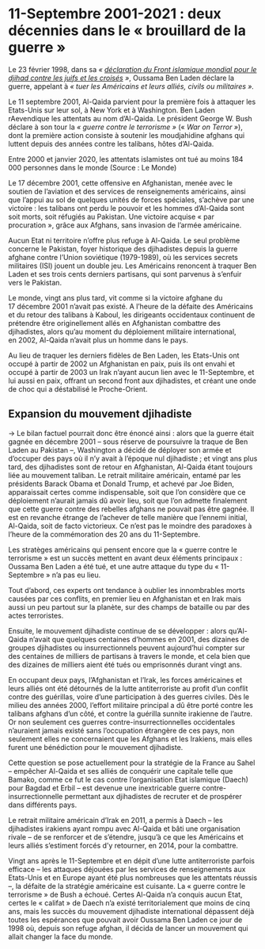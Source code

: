 # 11-Septembre 2001-2021 : deux décennies dans le « brouillard de la guerre »

Le 23 février 1998, dans sa *« [déclaration du Front islamique mondial pour le djihad contre les juifs et les croisés](https://www.cairn.info/al-qaida-dans-le-texte--9782130547716-page-62.htm "Nouvelle fenêtre") »*, Oussama Ben Laden déclare la guerre, appelant à *« tuer les Américains et leurs alliés, civils ou militaires ».*

Le 11 septembre 2001, Al-Qaida parvient pour la première fois à attaquer les Etats-Unis sur leur sol, à New York et à Washington. Ben Laden rAevendique les attentats au nom d’Al-Qaida. Le président George W. Bush déclare à son tour la *« guerre contre le terrorisme »* (« *War on Terror »*), dont la première action consiste à soutenir les moudjahidine afghans qui luttent depuis des années contre les talibans, hôtes d’Al-Qaida.

Entre 2000 et janvier 2020, les attentats islamistes ont tué au moins 184 000 personnes dans le monde (Source : Le Monde)

Le 17 décembre 2001, cette offensive en Afghanistan, menée avec le soutien de l’aviation et des services de renseignements américains, ainsi que l’appui au sol de quelques unités de forces spéciales, s’achève par une victoire : les talibans ont perdu le pouvoir et les hommes d’Al-Qaida sont soit morts, soit réfugiés au Pakistan. Une victoire acquise « par procuration », grâce aux Afghans, sans invasion de l’armée américaine.

Aucun Etat ni territoire n’offre plus refuge à Al-Qaida. Le seul problème concerne le Pakistan, foyer historique des djihadistes depuis la guerre afghane contre l’Union soviétique (1979-1989), où les services secrets militaires (ISI) jouent un double jeu. Les Américains renoncent à traquer Ben Laden et ses trois cents derniers partisans, qui sont parvenus à s’enfuir vers le Pakistan.

Le monde, vingt ans plus tard, vit comme si la victoire afghane du 17 décembre 2001 n’avait pas existé. A l’heure de la défaite des Américains et du retour des talibans à Kaboul, les dirigeants occidentaux continuent de prétendre être originellement allés en Afghanistan combattre des djihadistes, alors qu’au moment du déploiement militaire international, en 2002, Al-Qaida n’avait plus un homme dans le pays.

Au lieu de traquer les derniers fidèles de Ben Laden, les Etats-Unis ont occupé à partir de 2002 un Afghanistan en paix, puis ils ont envahi et occupé à partir de 2003 un Irak n’ayant aucun lien avec le 11-Septembre, et lui aussi en paix, offrant un second front aux djihadistes, et créant une onde de choc qui a déstabilisé le Proche-Orient.

## Expansion du mouvement djihadiste

\-> Le bilan factuel pourrait donc être énoncé ainsi : alors que la guerre était gagnée en décembre 2001 – sous réserve de poursuivre la traque de Ben Laden au Pakistan –, Washington a décidé de déployer son armée et d’occuper des pays où il n’y avait à l’époque nul djihadiste ; et vingt ans plus tard, des djihadistes sont de retour en Afghanistan, Al-Qaida étant toujours liée au mouvement taliban. Le retrait militaire américain, entamé par les présidents Barack Obama et Donald Trump, et achevé par Joe Biden, apparaissait certes comme indispensable, soit que l’on considère que ce déploiement n’aurait jamais dû avoir lieu, soit que l’on admette finalement que cette guerre contre des rebelles afghans ne pouvait pas être gagnée. Il est en revanche étrange de l’achever de telle manière que l’ennemi initial, Al-Qaida, soit de facto victorieux. Ce n’est pas le moindre des paradoxes à l’heure de la commémoration des 20 ans du 11-Septembre.

Les stratèges américains qui pensent encore que la « guerre contre le terrorisme » est un succès mettent en avant deux éléments principaux : Oussama Ben Laden a été tué, et une autre attaque du type du « 11-Septembre » n’a pas eu lieu.

Tout d’abord, ces experts ont tendance à oublier les innombrables morts causées par ces conflits, en premier lieu en Afghanistan et en Irak mais aussi un peu partout sur la planète, sur des champs de bataille ou par des actes terroristes.

Ensuite, le mouvement djihadiste continue de se développer : alors qu’Al-Qaida n’avait que quelques centaines d’hommes en 2001, des dizaines de groupes djihadistes ou insurrectionnels peuvent aujourd’hui compter sur des centaines de milliers de partisans à travers le monde, et cela bien que des dizaines de milliers aient été tués ou emprisonnés durant vingt ans.

En occupant deux pays, l’Afghanistan et l’Irak, les forces américaines et leurs alliés ont été détournés de la lutte antiterroriste au profit d’un conflit contre des guérillas, voire d’une participation à des guerres civiles. Dès le milieu des années 2000, l’effort militaire principal a dû être porté contre les talibans afghans d’un côté, et contre la guérilla sunnite irakienne de l’autre. Or non seulement ces guerres contre-insurrectionnelles occidentales n’auraient jamais existé sans l’occupation étrangère de ces pays, non seulement elles ne concernaient que les Afghans et les Irakiens, mais elles furent une bénédiction pour le mouvement djihadiste.

Cette question se pose actuellement pour la stratégie de la France au Sahel – empêcher Al-Qaida et ses alliés de conquérir une capitale telle que Bamako, comme ce fut le cas contre l’organisation Etat islamique (Daech) pour Bagdad et Erbil – est devenue une inextricable guerre contre-insurrectionnelle permettant aux djihadistes de recruter et de prospérer dans différents pays.

Le retrait militaire américain d’Irak en 2011, a permis à Daech – les djihadistes irakiens ayant rompu avec Al-Qaida et bâti une organisation rivale – de se renforcer et de s’étendre, jusqu’à ce que les Américains et leurs alliés s’estiment forcés d’y retourner, en 2014, pour la combattre.

Vingt ans après le 11-Septembre et en dépit d’une lutte antiterroriste parfois efficace – les attaques déjouées par les services de renseignements aux Etats-Unis et en Europe ayant été plus nombreuses que les attentats réussis –, la défaite de la stratégie américaine est cuisante. La « guerre contre le terrorisme » de Bush a échoué. Certes Al-Qaida n’a conquis aucun Etat, certes le « califat » de Daech n’a existé territorialement que moins de cinq ans, mais les succès du mouvement djihadiste international dépassent déjà toutes les espérances que pouvait avoir Oussama Ben Laden ce jour de 1998 où, depuis son refuge afghan, il décida de lancer un mouvement qui allait changer la face du monde.